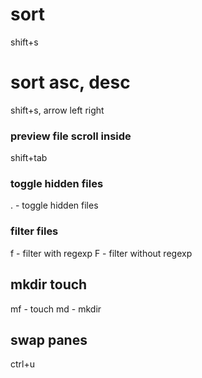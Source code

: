 # sort
shift+s

# sort asc, desc
shift+s, arrow left right

### preview file scroll inside
shift+tab

### toggle hidden files
. - toggle hidden files

### filter files
f - filter with regexp
F - filter without regexp

## mkdir touch
mf - touch
md - mkdir

## swap panes 
ctrl+u


